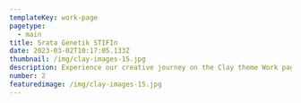 ```yaml
---
templateKey: work-page
pagetype:
  - main
title: Srata Genetik STIFIn
date: 2023-03-02T10:17:05.133Z
thumbnail: /img/clay-images-15.jpg
description: Experience our creative journey on the Clay theme Work page. Explore our portfolio and witness the artistry behind our projects.
number: 2
featuredimage: /img/clay-images-15.jpg
---
```



